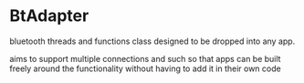 BtAdapter
=========

bluetooth threads and functions class designed to be dropped into any app.

aims to support multiple connections and such so that apps can be built freely around the functionality without
having to add it in their own code
